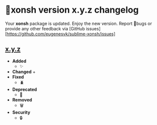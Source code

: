 # 🐚xonsh version x.y.z changelog

Your __xonsh__ package is updated. Enjoy the new version. Report 🐞bugs or provide any other feedback via [GitHub issues][https://github.com/eugenesvk/sublime-xonsh/issues]

[x.y.z]: https://github.com/eugenesvk/sublime-xonsh/releases/tag/x.y.z
## [x.y.z]
  - __Added__
    + :sparkles: 
  - __Changed__
    + 
  - __Fixed__
    + :beetle: 
  - __Deprecated__
    + :poop: 
  - __Removed__
    + :wastebasket: 
  - __Security__
    + :lock: 
